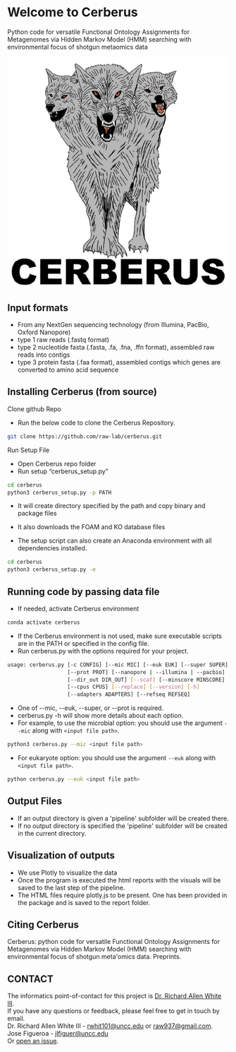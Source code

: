 Welcome to Cerberus
===================

Python code for versatile Functional Ontology Assignments for Metagenomes via Hidden Markov Model (HMM) searching with environmental focus of shotgun metaomics data

![GitHub Logo](cerberus_logo.jpg)

Input formats
--------------

- From any NextGen sequencing technology (from Illumina, PacBio, Oxford Nanopore)
- type 1 raw reads (.fastq format)
- type 2 nucleotide fasta (.fasta, .fa, .fna, .ffn format), assembled raw reads into contigs
- type 3 protein fasta (.faa format), assembled contigs which genes are converted to amino acid sequence

Installing Cerberus (from source)
----------------------------------

Clone github Repo

- Run the below code to clone the Cerberus Repository.

```bash
git clone https://github.com/raw-lab/cerberus.git
```

Run Setup File

- Open Cerberus repo folder
- Run setup “cerberus_setup.py”

```bash
cd cerberus
python3 cerberus_setup.py -p PATH
```

- It will create directory specified by the path and copy binary and package files
- It also downloads the FOAM and KO database files

- The setup script can also create an Anaconda environment with all dependencies installed.

```bash
cd cerberus
python3 cerberus_setup.py -e
```

Running code by passing data file
---------------------------------

- If needed, activate Cerberus environment

```bash
conda activate cerberus
```

- If the Cerberus environment is not used, make sure executable scripts are in the PATH or specified in the config file.
- Run cerberus.py with the options required for your project.

```bash
usage: cerberus.py [-c CONFIG] [--mic MIC] [--euk EUK] [--super SUPER]
                   [--prot PROT] [--nanopore | --illumina | --pacbio]
                   [--dir_out DIR_OUT] [--scaf] [--minscore MINSCORE]
                   [--cpus CPUS] [--replace] [--version] [-h]
                   [--adapters ADAPTERS] [--refseq REFSEQ]
```

- One of --mic, --euk, --super, or --prot is required.
- cerberus.py -h will show more details about each option.
- For example, to use the microbial option: you should use the argument `--mic` along with `<input file path>`.

```bash
python3 cerberus.py --mic <input file path>
```

- For eukaryote option: you should use the argument `--euk` along with `<input file path>`.

```bash
python cerberus.py --euk <input file path> 
```

Output Files
------------

- If an output directory is given a 'pipeline' subfolder will be created there.
- If no output directory is specified the 'pipeline' subfolder will be created in the current directory.

Visualization of outputs
------------------------

- We use Plotly to visualize the data
- Once the program is executed the html reports with the visuals will be saved to the last step of the pipeline.
- The HTML files require plotly.js to be present. One has been provided in the package and is saved to the report folder.

Citing Cerberus
---------------

Cerberus: python code for versatile Functional Ontology Assignments for Metagenomes via Hidden Markov Model (HMM) searching with environmental focus of shotgun meta'omics data. Preprints.

CONTACT
-------

The informatics point-of-contact for this project is [Dr. Richard Allen White III](https://github.com/raw-lab).<br />
If you have any questions or feedback, please feel free to get in touch by email.<br />
Dr. Richard Allen White III - rwhit101@uncc.edu or raw937@gmail.com.  <br />
Jose Figueroa - jlfiguer@uncc.edu  <br />
Or [open an issue](https://github.com/raw-lab/cerberus/issues).
